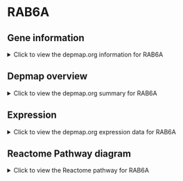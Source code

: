 <h1>RAB6A</h1>

<h2>Gene information</h2>
<details>
  <summary>Click to view the depmap.org information for RAB6A</summary>
  <p><a href="https://depmap.org/portal/gene/RAB6A?tab=about" target="_BLANK">Open page in a new tab...</a></p>
  <iframe src="https://depmap.org/portal/gene/RAB6A?tab=about" style="border:none;width:100%;height:800px"></iframe>
</details>

<h2>Depmap overview</h2>
<details>
  <summary>Click to view the depmap.org summary for RAB6A</summary>
  <p><a href="https://depmap.org/portal/gene/RAB6A?tab=overview" target="_BLANK">Open page in a new tab...</a></p>
  <iframe src="https://depmap.org/portal/gene/RAB6A?tab=overview" style="border:none;width:100%;height:800px"></iframe>
</details>

<h2>Expression</h2>
<details>
  <summary>Click to view the depmap.org expression data for RAB6A</summary>
  <p><a href="https://depmap.org/portal/gene/RAB6A?tab=characterization" target="_BLANK">Open page in a new tab...</a></p>
  <iframe src="https://depmap.org/portal/gene/RAB6A?tab=characterization" style="border:none;width:100%;height:800px"></iframe>
</details>



<h2>Reactome Pathway diagram</h2>
<details>
  <summary>Click to view the Reactome pathway for RAB6A</summary>
  <p><a href="https://reactome.org/PathwayBrowser/#/R-HSA-8876198" target="_BLANK">Open page in a new tab...</a></p>
  <p>RAB GEFs exchange GTP for GDP on RABs</p>
<iframe src="https://reactome.org/PathwayBrowser/#/R-HSA-8876198" style="border:none;width:100%;height:800px"></iframe>
</details>



